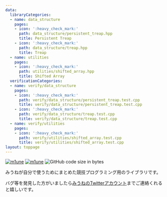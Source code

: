 ```yaml
---
data:
  libraryCategories:
  - name: data_structure
    pages:
    - icon: ':heavy_check_mark:'
      path: data_structure/persistent_treap.hpp
      title: Persistent Treap
    - icon: ':heavy_check_mark:'
      path: data_structure/treap.hpp
      title: Treap
  - name: utilities
    pages:
    - icon: ':heavy_check_mark:'
      path: utilities/shifted_array.hpp
      title: Shifted Array
  verificationCategories:
  - name: verify/data_structure
    pages:
    - icon: ':heavy_check_mark:'
      path: verify/data_structure/persistent_treap.test.cpp
      title: verify/data_structure/persistent_treap.test.cpp
    - icon: ':heavy_check_mark:'
      path: verify/data_structure/treap.test.cpp
      title: verify/data_structure/treap.test.cpp
  - name: verify/utilities
    pages:
    - icon: ':heavy_check_mark:'
      path: verify/utilities/shifted_array.test.cpp
      title: verify/utilities/shifted_array.test.cpp
layout: toppage
---
```

[![m1une](https://img.shields.io/endpoint?url=https%3A%2F%2Fatcoder-badges.now.sh%2Fapi%2Fatcoder%2Fjson%2Fm1une)](https://atcoder.jp/users/m1une)
[![m1une](https://img.shields.io/endpoint?url=https%3A%2F%2Fatcoder-badges.now.sh%2Fapi%2Fcodeforces%2Fjson%2Fm1une)](https://codeforces.com/profile/m1une)
![GitHub code size in bytes](https://img.shields.io/github/languages/code-size/m1une/library?style=flat-square)

みうねが自分で使うためにまとめた競技プログラミング用のライブラリです。

バグ等を発見した方がいましたら[みうねのTwitterアカウント](https://x.com/m1une_kyopro)までご連絡くれると嬉しいです。
